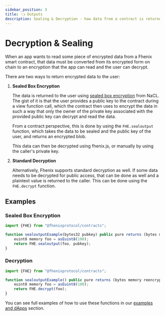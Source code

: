```yaml
---
sidebar_position: 3
title: 👈 Outputs
description: Sealing & Decryption - how data from a contract is returned 
---
```


# Decryption & Sealing

When an app wants to read some piece of encrypted data from a Fhenix smart contract, that data must be converted from its encrypted form on chain to an encryption that the app can read and the user can decrypt.

There are two ways to return encrypted data to the user:

1. **Sealed Box Encryption**

    The data is returned to the user using [sealed box encryption](https://bitbeans.gitbooks.io/libsodium-net/content/public-key\_cryptography/sealed\_boxes.html) from NaCL. The gist of it is that the user provides a public key to the contract during a view function call, which the contract then uses to encrypt the data in such a way that only the owner of the private key associated with the provided public key can decrypt and read the data.

    From a contract perspective, this is done by using the `FHE.sealoutput` function, which takes the data to be sealed and the public key of the user, and returns an encrypted blob.

    This data can then be decrypted using fhenix.js, or manually by using the caller's private key.

2. **Standard Decryption**

    Alternatively, Fhenix supports standard decryption as well. If some data needs to be decrypted for public access, that can be done as well and a plaintext value is returned to the caller.
    This can be done using the `FHE.decrypt` function.

## Examples

### Sealed Box Encryption

```Javascript
import {FHE} from "@fhenixprotocol/contracts";

function sealoutputExample(bytes32 pubkey) public pure returns (bytes memory reencrypted) {
    euint8 memory foo = asEuint8(100);
    return FHE.sealoutput(foo, pubkey);
}
```

### Decryption

```Javascript
import {FHE} from "@fhenixprotocol/contracts";

function sealoutputExample() public pure returns (bytes memory reencrypted) {
    euint8 memory foo = asEuint8(100);
    return FHE.decrypt(foo);
}
```

You can see full examples of how to use these functions in our [examples and dApps](../Examples%20and%20References/Examples-fheDapps.md) section.
